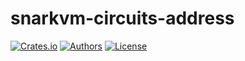 # snarkvm-circuits-address

[![Crates.io](https://img.shields.io/crates/v/snarkvm-circuits-address.svg?color=neon)](https://crates.io/crates/snarkvm-circuits-address)
[![Authors](https://img.shields.io/badge/authors-Aleo-orange.svg)](https://aleo.org)
[![License](https://img.shields.io/badge/License-GPLv3-blue.svg)](./LICENSE.md)
